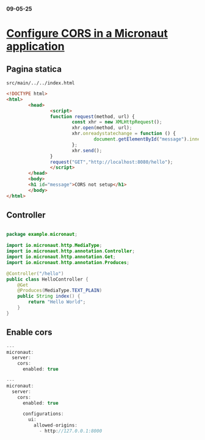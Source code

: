 **09-05-25**

# [Configure CORS in a Micronaut application](https://guides.micronaut.io/latest/micronaut-cors-maven-java.html)

## Pagina statica

`src/main/../../index.html`

``` html
<!DOCTYPE html>
<html>
        <head>
                <script>
                function request(method, url) {
                        const xhr = new XMLHttpRequest();
                        xhr.open(method, url);
                        xhr.onreadystatechange = function () {
                                document.getElementById("message").innerHTML = this.responseText;
                        };
                        xhr.send();
                }
                request("GET","http://localhost:8080/hello");
                </script>
        </head>
        <body>
        <h1 id="message">CORS not setup</h1>
        </body>
</html>
```

## Controller

``` java

package example.micronaut;

import io.micronaut.http.MediaType;
import io.micronaut.http.annotation.Controller;
import io.micronaut.http.annotation.Get;
import io.micronaut.http.annotation.Produces;

@Controller("/hello")
public class HelloController {
    @Get
    @Produces(MediaType.TEXT_PLAIN)
    public String index() {
        return "Hello World";
    }
}
```


## Enable cors

``` java
---
micronaut:
  server:
    cors:
      enabled: true
```


``` java
---
micronaut:
  server:
    cors:
      enabled: true

      configurations:
        ui:
          allowed-origins:
            - http://127.0.0.1:8000
```
